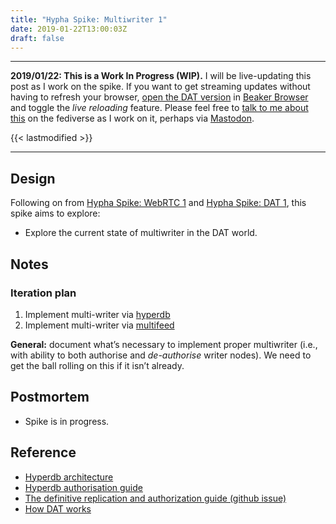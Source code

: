 ```yaml
---
title: "Hypha Spike: Multiwriter 1"
date: 2019-01-22T13:00:03Z
draft: false
---
```


---
__2019/01/22: This is a Work In Progress (WIP).__ I will be live-updating this post as I work on the spike. If you want to get streaming updates without having to refresh your browser, [open the DAT version](dat://ar.al/2019/01/22/hypha-spike-multiwriter-1/) in [Beaker Browser](https://beakerbrowser.com/) and toggle the _live reloading_ feature. Please feel free to [talk to me about this](https://mastodon.ar.al/@aral) on the fediverse as I work on it, perhaps via [Mastodon](https://joinmastodon.org).

{{< lastmodified >}}

---

## Design

Following on from [Hypha Spike: WebRTC 1](../../15/hypha-spike-webrtc-1) and [Hypha Spike: DAT 1](/../../14/hypha-spike-dat-1/), this spike aims to explore:

  * Explore the current state of multiwriter in the DAT world.

## Notes

### Iteration plan

1. Implement multi-writer via [hyperdb](https://github.com/mafintosh/hyperdb)
2. Implement multi-writer via [multifeed](https://github.com/noffle/multifeed)

__General:__ document what’s necessary to implement proper multiwriter (i.e., with ability to both authorise and _de-authorise_ writer nodes). We need to get the ball rolling on this if it isn’t already.

## Postmortem

  * Spike is in progress.

## Reference

  * [Hyperdb architecture](https://github.com/mafintosh/hyperdb/blob/master/ARCHITECTURE.md)
  * [Hyperdb authorisation guide](https://github.com/lachenmayer/hyperdb-authorization-guide)
  * [The definitive replication and authorization guide (github issue)](https://github.com/mafintosh/hyperdb/issues/153)
  * [How DAT works](https://datprotocol.github.io/how-dat-works)
